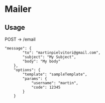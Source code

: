 # Mailer

## Usage

POST -> /email

```
"message": {
		"to": "martinpielvitori@gmail.com",
		"subject": "My Subject",
		"body": "My body"
	},
	"options": {
		"template": "sampleTemplate",
		"params": {
			"username": "martin",
			"code": 12345
		}
	}
```
